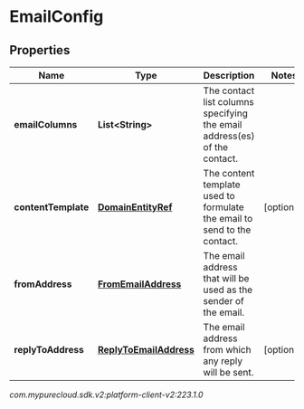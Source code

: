 # EmailConfig


## Properties

| Name | Type | Description | Notes |
| ------------ | ------------- | ------------- | ------------- |
| **emailColumns** | **List&lt;String&gt;** | The contact list columns specifying the email address(es) of the contact. |  |
| **contentTemplate** | [**DomainEntityRef**](DomainEntityRef) | The content template used to formulate the email to send to the contact. |  [optional] |
| **fromAddress** | [**FromEmailAddress**](FromEmailAddress) | The email address that will be used as the sender of the email. |  |
| **replyToAddress** | [**ReplyToEmailAddress**](ReplyToEmailAddress) | The email address from which any reply will be sent. |  [optional] |




_com.mypurecloud.sdk.v2:platform-client-v2:223.1.0_
